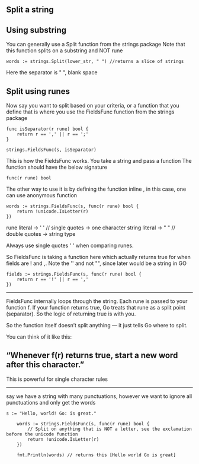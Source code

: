 ## Split a string 

## Using substring
You can generally use a Split function from the strings package
Note that this function splits on a substring and NOT rune 

```
words := strings.Split(lower_str, " ") //returns a slice of strings
```

Here the separator is " ", blank space

## Split using runes 
Now say you want to split based on your criteria, or a function that you define
that is where you use the FieldsFunc function from the strings package

```
func isSeparator(r rune) bool {
	return r == ',' || r == ';'
}

strings.FieldsFunc(s, isSeparator)

```

This is how the FieldsFunc works. You take a string and pass a function
The function should have the below signature

```
func(r rune) bool
```

The other way to use it is by defining the function inline , in this case, one can use anonymous function 

```
words := strings.FieldsFunc(s, func(r rune) bool {
    return !unicode.IsLetter(r)
})
```


rune literal   → ' '   // single quotes → one character
string literal → " "   // double quotes → string type

Always use single quotes ' ' when comparing runes.


So FieldsFunc is taking a function here which actually returns true
for when fields are ! and ,. Note the '' and not "", since later would be a string in GO

```
fields := strings.FieldsFunc(s, func(r rune) bool {
	return r == '!' || r == ','
})
```

-----
FieldsFunc internally loops through the string.
Each rune is passed to your function f.
If your function returns true, Go treats that rune as a split point (separator).
So the logic of returning true is with you. 

So the function itself doesn’t split anything — it just tells Go where to split.

You can think of it like this:

“Whenever f(r) returns true, start a new word after this character.”
-----

This is powerful for single character rules 

----

say we have a string with many punctuations, however we want to ignore all punctuations 
and only get the words

```
s := "Hello, world! Go: is great."
	
	words := strings.FieldsFunc(s, func(r rune) bool {
		// Split on anything that is NOT a letter, see the exclamation before the unicode function
		return !unicode.IsLetter(r)
	})

	fmt.Println(words) // returns this [Hello world Go is great]
```

